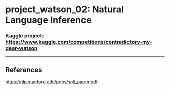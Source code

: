 # project_watson_02: Natural Language Inference
### Kaggle project: https://www.kaggle.com/competitions/contradictory-my-dear-watson

***
## References
https://nlp.stanford.edu/pubs/snli_paper.pdf
